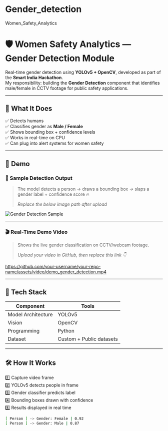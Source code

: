 # Gender_detection
Women_Safety_Analytics


# 🛡️ Women Safety Analytics — Gender Detection Module

Real-time gender detection using **YOLOv5 + OpenCV**, developed as part of the **Smart India Hackathon**.  
My responsibility: building the **Gender Detection** component that identifies male/female in CCTV footage for public safety applications.  

---

## 👀 What It Does

✅ Detects humans  
✅ Classifies gender as **Male / Female**  
✅ Shows bounding box + confidence levels  
✅ Works in real-time on CPU  
✅ Can plug into alert systems for women safety

---

## 🎥 Demo

### 📸 Sample Detection Output
> The model detects a person → draws a bounding box → slaps a gender label + confidence score 🔥
>
> *Replace the below image path after upload*
>
![Gender Detection Sample](assets/images/gender_detection_sample.png)

---

### 🎬 Real-Time Demo Video
> Shows the live gender classification on CCTV/webcam footage.
>
> *Upload your video in GitHub, then replace this link 👇*
>
https://github.com/your-username/your-repo-name/assets/video/demo_gender_detection.mp4

---

## 🧠 Tech Stack
| Component | Tools |
|----------|------|
| Model Architecture | YOLOv5 |
| Vision | OpenCV |
| Programming | Python |
| Dataset | Custom + Public datasets |

---

## 🛠️ How It Works

1️⃣ Capture video frame  
2️⃣ YOLOv5 detects people in frame  
3️⃣ Gender classifier predicts label  
4️⃣ Bounding boxes drawn with confidence  
5️⃣ Results displayed in real time

```bash
[ Person ] -> Gender: Female | 0.92
[ Person ] -> Gender: Male | 0.87


